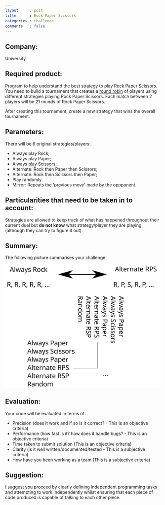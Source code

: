 ```yaml
---
layout     : post
title      : Rock Paper Scissors
categories : challenge
comments   : false
---
```


## Company:

University

## Required product:

Program to help understand the best strategy to play [Rock Paper
Scissors](https://en.wikipedia.org/wiki/Rock-paper-scissors).  You need to build
a tournament that creates a [round
robin](https://en.wikipedia.org/wiki/Round-robin_tournament) of players using
different strategies playing
Rock Paper Scissors. Each match between 2 players
will be 21 rounds of Rock Paper Scissors.

After creating this tournament, create a new strategy that wins the overall
tournament.

## Parameters:

There will be 6 original strategies/players:

- Always play Rock;
- Always play Paper;
- Always play Scissors;
- Alternate: Rock then Paper then Scissors;
- Alternate: Rock then Scissors then Paper;
- Play randomly
- Mirror: Repeats the 'previous move' made by the oppponent.

## Particularities that need to be taken in to account:

Strategies are allowed to keep track of what has happened throughout their
current duel but **do not know** what strategy/player they are playing (although
they can try to figure it out).

## Summary:

The following picture summarises your challenge:

![Simple summar](./rps_tournament.svg)

## Evaluation:

Your code will be evaluated in terms of:

- Precision (does it work and if so is it correct? - This is an objective criteria)
- Performance (how fast is it? how does it handle bugs? - This is an objective criteria)
- Time taken to submit solution (This is an objective criteria)
- Clarity (is it well written/documented/tested  - This is a subjective criteria)
- How have you been working as a team (This is a subjective criteria)

## Suggestion:

I suggest you proceed by clearly defining independent programming tasks and
attempting to work independently whilst ensuring that each piece of code
produced is capable of talking to each other piece.
